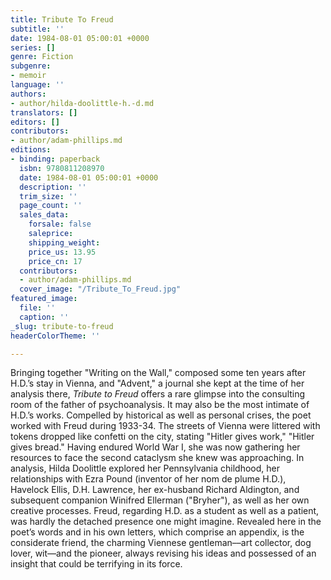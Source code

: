 ```yaml
---
title: Tribute To Freud
subtitle: ''
date: 1984-08-01 05:00:01 +0000
series: []
genre: Fiction
subgenre:
- memoir
language: ''
authors:
- author/hilda-doolittle-h.-d.md
translators: []
editors: []
contributors:
- author/adam-phillips.md
editions:
- binding: paperback
  isbn: 9780811208970
  date: 1984-08-01 05:00:01 +0000
  description: ''
  trim_size: ''
  page_count: ''
  sales_data:
    forsale: false
    saleprice: 
    shipping_weight: 
    price_us: 13.95
    price_cn: 17
  contributors:
  - author/adam-phillips.md
  cover_image: "/Tribute_To_Freud.jpg"
featured_image:
  file: ''
  caption: ''
_slug: tribute-to-freud
headerColorTheme: ''

---
```

Bringing together "Writing on the Wall," composed some ten years after H.D.’s stay in Vienna, and "Advent," a journal she kept at the time of her analysis there, _Tribute to Freud_ offers a rare glimpse into the consulting room of the father of psychoanalysis. It may also be the most intimate of H.D.’s works. Compelled by historical as well as personal crises, the poet worked with Freud during 1933-34. The streets of Vienna were littered with tokens dropped like confetti on the city, stating "Hitler gives work," "Hitler gives bread." Having endured World War I, she was now gathering her resources to face the second cataclysm she knew was approaching. In analysis, Hilda Doolittle explored her Pennsylvania childhood, her relationships with Ezra Pound (inventor of her nom de plume H.D.), Havelock Ellis, D.H. Lawrence, her ex-husband Richard Aldington, and subsequent companion Winifred Ellerman ("Bryher"), as well as her own creative processes. Freud, regarding H.D. as a student as well as a patient, was hardly the detached presence one might imagine. Revealed here in the poet’s words and in his own letters, which comprise an appendix, is the considerate friend, the charming Viennese gentleman––art collector, dog lover, wit––and the pioneer, always revising his ideas and possessed of an insight that could be terrifying in its force.

